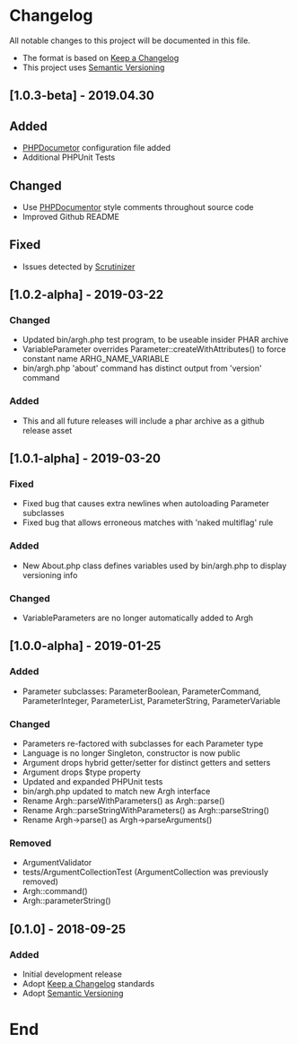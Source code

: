 # Changelog
All notable changes to this project will be documented in this file.

- The format is based on [Keep a Changelog](https://keepachangelog.com/en/1.0.0/)
- This project uses [Semantic Versioning](https://semver.org/spec/v2.0.0.html)

<!---
# Section Template
## [x.y.x] - yyyy-mm-dd
### Added
### Changed
### Deprecated
### Removed
### Fixed
### Security
-->

## [1.0.3-beta] - 2019.04.30

## Added
- [PHPDocumetor](https://phpdoc.org/) configuration file added
- Additional PHPUnit Tests

## Changed
- Use [PHPDocumentor](https://phpdoc.org/) style comments throughout source code
- Improved Github README

## Fixed
- Issues detected by [Scrutinizer](https://scrutinizer-ci.com)

## [1.0.2-alpha] - 2019-03-22

### Changed
- Updated bin/argh.php test program, to be useable insider PHAR archive
- VariableParameter overrides Parameter::createWithAttributes() to force constant name ARHG_NAME_VARIABLE
- bin/argh.php 'about' command has distinct output from 'version' command

### Added
- This and all future releases will include a phar archive as a github release asset

## [1.0.1-alpha] - 2019-03-20

### Fixed
- Fixed bug that causes extra newlines when autoloading Parameter subclasses
- Fixed bug that allows erroneous matches with 'naked multiflag' rule

### Added
- New About.php class defines variables used by bin/argh.php to display versioning info

### Changed
- VariableParameters are no longer automatically added to Argh

## [1.0.0-alpha] - 2019-01-25

### Added
- Parameter subclasses: ParameterBoolean, ParameterCommand, ParameterInteger, ParameterList, ParameterString, ParameterVariable

### Changed
- Parameters re-factored with subclasses for each Parameter type
- Language is no longer Singleton, constructor is now public
- Argument drops hybrid getter/setter for distinct getters and setters
- Argument drops $type property
- Updated and expanded PHPUnit tests
- bin/argh.php updated to match new Argh interface
- Rename Argh::parseWithParameters() as Argh::parse()
- Rename Argh::parseStringWithParameters() as Argh::parseString()
- Rename Argh->parse() as Argh->parseArguments()

### Removed
- ArgumentValidator
- tests/ArgumentCollectionTest (ArgumentCollection was previously removed)
- Argh::command()
- Argh::parameterString()

## [0.1.0] - 2018-09-25

### Added
- Initial development release
- Adopt [Keep a Changelog](https://keepachangelog.com/en/1.0.0/) standards
- Adopt [Semantic Versioning](https://semver.org/spec/v2.0.0.html)

# End
